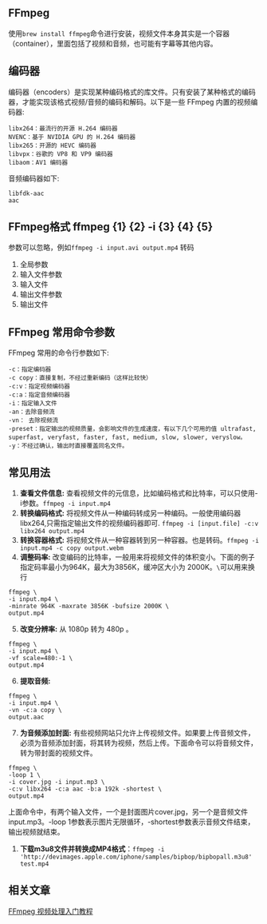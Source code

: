 ## FFmpeg
使用`brew install ffmpeg`命令进行安装，视频文件本身其实是一个容器（container），里面包括了视频和音频，也可能有字幕等其他内容。

## 编码器
编码器（encoders）是实现某种编码格式的库文件。只有安装了某种格式的编码器，才能实现该格式视频/音频的编码和解码。以下是一些 FFmpeg 内置的视频编码器:
```
libx264：最流行的开源 H.264 编码器
NVENC：基于 NVIDIA GPU 的 H.264 编码器
libx265：开源的 HEVC 编码器
libvpx：谷歌的 VP8 和 VP9 编码器
libaom：AV1 编码器
```
音频编码器如下:
```
libfdk-aac
aac
```

## FFmpeg格式 ffmpeg {1} {2} -i {3} {4} {5}
参数可以忽略，例如`ffmpeg -i input.avi output.mp4` 转码
1. 全局参数
2. 输入文件参数
3. 输入文件
4. 输出文件参数
5. 输出文件



## FFmpeg 常用命令参数
FFmpeg 常用的命令行参数如下:
```
-c：指定编码器
-c copy：直接复制，不经过重新编码（这样比较快）
-c:v：指定视频编码器
-c:a：指定音频编码器
-i：指定输入文件
-an：去除音频流
-vn： 去除视频流
-preset：指定输出的视频质量，会影响文件的生成速度，有以下几个可用的值 ultrafast, superfast, veryfast, faster, fast, medium, slow, slower, veryslow。
-y：不经过确认，输出时直接覆盖同名文件。
```

## 常见用法
1. **查看文件信息:** 查看视频文件的元信息，比如编码格式和比特率，可以只使用-i参数。`ffmpeg -i input.mp4`
2. **转换编码格式:** 将视频文件从一种编码转成另一种编码。一般使用编码器libx264,只需指定输出文件的视频编码器即可. `ffmpeg -i [input.file] -c:v libx264 output.mp4`
3. **转换容器格式:** 将视频文件从一种容器转到另一种容器。也是转码。`ffmpeg -i input.mp4 -c copy output.webm`
4. **调整码率:** 改变编码的比特率，一般用来将视频文件的体积变小。下面的例子指定码率最小为964K，最大为3856K，缓冲区大小为 2000K。`\`可以用来换行 

```
ffmpeg \
-i input.mp4 \
-minrate 964K -maxrate 3856K -bufsize 2000K \
output.mp4
```

5. **改变分辨率:** 从 1080p 转为 480p 。

```
ffmpeg \
-i input.mp4 \
-vf scale=480:-1 \
output.mp4
```

6. **提取音频:**

```
ffmpeg \
-i input.mp4 \
-vn -c:a copy \
output.aac
```

7. **为音频添加封面:** 有些视频网站只允许上传视频文件。如果要上传音频文件，必须为音频添加封面，将其转为视频，然后上传。下面命令可以将音频文件，转为带封面的视频文件。

```
ffmpeg \
-loop 1 \
-i cover.jpg -i input.mp3 \
-c:v libx264 -c:a aac -b:a 192k -shortest \
output.mp4
```

上面命令中，有两个输入文件，一个是封面图片cover.jpg，另一个是音频文件input.mp3。-loop 1参数表示图片无限循环，-shortest参数表示音频文件结束，输出视频就结束。
1. **下载m3u8文件并转换成MP4格式**：`ffmpeg -i 'http://devimages.apple.com/iphone/samples/bipbop/bipbopall.m3u8' test.mp4`

## 相关文章
[FFmpeg 视频处理入门教程](https://www.ruanyifeng.com/blog/2020/01/ffmpeg.html)